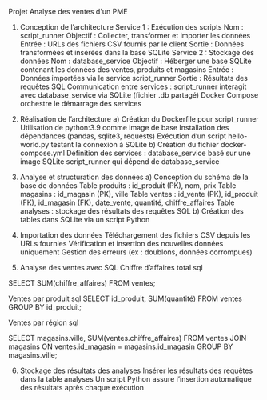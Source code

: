 Projet Analyse des ventes d'un PME

1. Conception de l’architecture
Service 1 : Exécution des scripts
Nom : script_runner
Objectif : Collecter, transformer et importer les données
Entrée : URLs des fichiers CSV fournis par le client
Sortie : Données transformées et insérées dans la base SQLite
Service 2 : Stockage des données
Nom : database_service
Objectif : Héberger une base SQLite contenant les données des ventes, produits et magasins
Entrée : Données importées via le service script_runner
Sortie : Résultats des requêtes SQL
Communication entre services :
script_runner interagit avec database_service via SQLite (fichier .db partagé)
Docker Compose orchestre le démarrage des services

2. Réalisation de l’architecture
a) Création du Dockerfile pour script_runner
Utilisation de python:3.9 comme image de base
Installation des dépendances (pandas, sqlite3, requests)
Exécution d’un script hello-world.py testant la connexion à SQLite
b) Création du fichier docker-compose.yml
Définition des services :
database_service basé sur une image SQLite
script_runner qui dépend de database_service

3. Analyse et structuration des données
a) Conception du schéma de la base de données
Table produits : id_produit (PK), nom, prix
Table magasins : id_magasin (PK), ville
Table ventes : id_vente (PK), id_produit (FK), id_magasin (FK), date_vente, quantité, chiffre_affaires
Table analyses : stockage des résultats des requêtes SQL
b) Création des tables dans SQLite via un script Python

4. Importation des données
Téléchargement des fichiers CSV depuis les URLs fournies
Vérification et insertion des nouvelles données uniquement
Gestion des erreurs (ex : doublons, données corrompues)

5. Analyse des ventes avec SQL
Chiffre d’affaires total
sql

SELECT SUM(chiffre_affaires) FROM ventes;

Ventes par produit
sql
SELECT id_produit, SUM(quantité) FROM ventes GROUP BY id_produit;

Ventes par région
sql

SELECT magasins.ville, SUM(ventes.chiffre_affaires) 
FROM ventes 
JOIN magasins ON ventes.id_magasin = magasins.id_magasin 
GROUP BY magasins.ville;


6. Stockage des résultats des analyses
Insérer les résultats des requêtes dans la table analyses
Un script Python assure l’insertion automatique des résultats après chaque exécution


